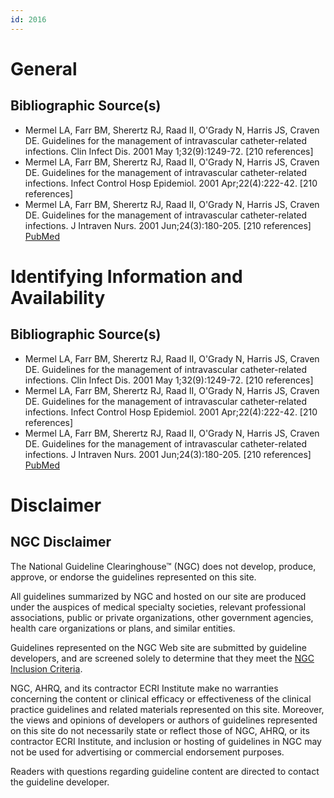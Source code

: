 ```yaml
---
id: 2016
---
```


# General

## Bibliographic Source(s)

- Mermel LA, Farr BM, Sherertz RJ, Raad II, O'Grady N, Harris JS, Craven DE. Guidelines for the management of intravascular catheter-related infections. Clin Infect Dis. 2001 May 1;32(9):1249-72. [210 references]
- Mermel LA, Farr BM, Sherertz RJ, Raad II, O'Grady N, Harris JS, Craven DE. Guidelines for the management of intravascular catheter-related infections. Infect Control Hosp Epidemiol. 2001 Apr;22(4):222-42. [210 references]
- Mermel LA, Farr BM, Sherertz RJ, Raad II, O'Grady N, Harris JS, Craven DE. Guidelines for the management of intravascular catheter-related infections. J Intraven Nurs. 2001 Jun;24(3):180-205. [210 references] [ PubMed ](http://www.ncbi.nlm.nih.gov/entrez/query.fcgi?cmd=Retrieve&db=pubmed&dopt=Abstract&list_uids=11530364)

# Identifying Information and Availability

## Bibliographic Source(s)

- Mermel LA, Farr BM, Sherertz RJ, Raad II, O'Grady N, Harris JS, Craven DE. Guidelines for the management of intravascular catheter-related infections. Clin Infect Dis. 2001 May 1;32(9):1249-72. [210 references]
- Mermel LA, Farr BM, Sherertz RJ, Raad II, O'Grady N, Harris JS, Craven DE. Guidelines for the management of intravascular catheter-related infections. Infect Control Hosp Epidemiol. 2001 Apr;22(4):222-42. [210 references]
- Mermel LA, Farr BM, Sherertz RJ, Raad II, O'Grady N, Harris JS, Craven DE. Guidelines for the management of intravascular catheter-related infections. J Intraven Nurs. 2001 Jun;24(3):180-205. [210 references] [ PubMed ](http://www.ncbi.nlm.nih.gov/entrez/query.fcgi?cmd=Retrieve&db=pubmed&dopt=Abstract&list_uids=11530364)

# Disclaimer

## NGC Disclaimer

The National Guideline Clearinghouse™ (NGC) does not develop, produce, approve, or endorse the guidelines represented on this site.

All guidelines summarized by NGC and hosted on our site are produced under the auspices of medical specialty societies, relevant professional associations, public or private organizations, other government agencies, health care organizations or plans, and similar entities.

Guidelines represented on the NGC Web site are submitted by guideline developers, and are screened solely to determine that they meet the [NGC Inclusion Criteria](/help-and-about/summaries/inclusion-criteria).

NGC, AHRQ, and its contractor ECRI Institute make no warranties concerning the content or clinical efficacy or effectiveness of the clinical practice guidelines and related materials represented on this site. Moreover, the views and opinions of developers or authors of guidelines represented on this site do not necessarily state or reflect those of NGC, AHRQ, or its contractor ECRI Institute, and inclusion or hosting of guidelines in NGC may not be used for advertising or commercial endorsement purposes.

Readers with questions regarding guideline content are directed to contact the guideline developer.

